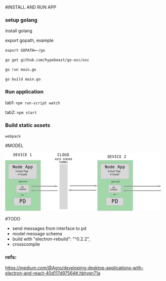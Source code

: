 
#INSTALL AND RUN APP 

### setup golang

  install golang

  export gopath, example

  `export GOPATH=~/go`

  `go get github.com/hypebeast/go-osc/osc`

  `go run main.go`

  `go build main.go`

### Run application

tab1: `npm run-script watch`

tab2: `npm start`

### Build static assets

`webpack`

#MODEL

![model](./model.png)


#TODO

+ send messages from interface to pd
+ model message schema
+ build with "electron-rebuild": "^0.2.2",
+ crosscompile

### refs: 

https://medium.com/@Agro/developing-desktop-applications-with-electron-and-react-40d117d97564#.hbtyqn71a